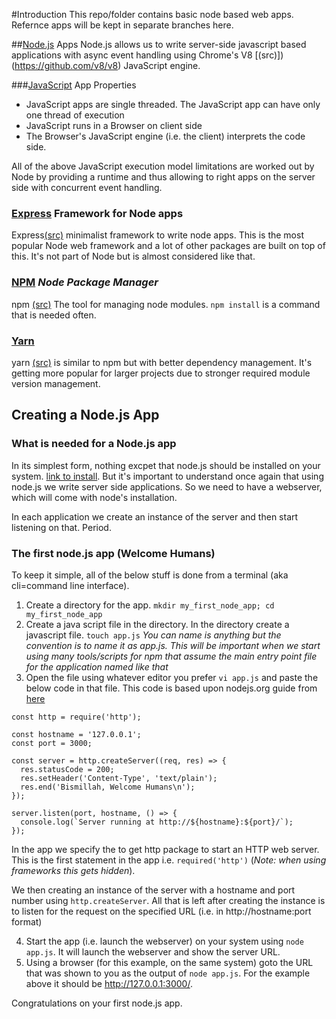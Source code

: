 #Introduction
This repo/folder contains basic node based web apps. Refernce apps will be kept in separate branches here.

##[Node.js](https://nodejs.org/en/) Apps
Node.js allows us to write server-side javascript based applications with async event handling using Chrome's V8 [(src)])(https://github.com/v8/v8) JavaScript engine.

###[JavaScript](https://www.javascript.com/) App Properties
+ JavaScript apps are single threaded. The JavaScript app can have only one thread of execution
+ JavaScript runs in a Browser on client side
+ The Browser's JavaScript engine (i.e. the client) interprets the code side.

All of the above JavaScript execution model limitations are worked out by Node by providing a runtime and thus allowing to right apps on the server side with concurrent event handling.

### [Express](https://expressjs.com/) Framework for Node apps
Express[(src)](https://github.com/expressjs/express) minimalist framework to write node apps. This is the most popular Node web framework and a lot of other packages are built on top of this. It's not part of Node but is almost considered like that.

### [NPM](https://www.npmjs.com/) _Node Package Manager_
npm [(src)](https://github.com/npm/cli) The tool for managing node modules. ```npm install``` is a command that is needed often.

### [Yarn](https://yarnpkg.com/en/)
yarn [(src)](https://github.com/yarnpkg/yarn/) is similar to npm but with better dependency management. It's getting more popular for larger projects due to stronger required module version management.


## Creating a Node.js App

### What is needed for a Node.js app
In its simplest form, nothing excpet that node.js should be installed on your system. [link to install](https://nodejs.org/en/download/). But it's important to understand once again that using node.js we write server side applications. So we need to have a webserver, which will come with node's installation.

In each application we create an instance of the server and then start listening on that. Period.

### The first node.js app (Welcome Humans)
To keep it simple, all of the below stuff is done from a terminal (aka cli=command line interface).

1. Create a directory for the app. ```mkdir my_first_node_app; cd my_first_node_app```
2. Create a java script file in the directory. In the directory create a javascript file. ```touch app.js```
_You can name is anything but the convention is to name it as app.js. This will be important when we start using many tools/scripts for npm that assume the main entry point file for the application named like that_
3. Open the file using whatever editor you prefer ```vi app.js``` and paste the below code in that file. This code is based upon nodejs.org guide from [here]()
```
const http = require('http');

const hostname = '127.0.0.1';
const port = 3000;

const server = http.createServer((req, res) => {
  res.statusCode = 200;
  res.setHeader('Content-Type', 'text/plain');
  res.end('Bismillah, Welcome Humans\n');
});

server.listen(port, hostname, () => {
  console.log(`Server running at http://${hostname}:${port}/`);
});
```

In the app we specify the to get http package to start an HTTP web server. This is the first statement in the app i.e. ```required('http')```  (_Note: when using frameworks this gets hidden_).

We then creating an instance of the server with a hostname and port number using ```http.createServer```.
All that is left after creating the instance is to listen for the request on the specified URL (i.e. in http://hostname:port format)

4. Start the app (i.e. launch the webserver) on your system using ```node app.js```. It will launch the webserver and show the server URL.
5. Using a browser (for this example, on the same system) goto the URL that was shown to you as the output of ```node app.js```. For the example above it should be http://127.0.0.1:3000/.

Congratulations on your first node.js app.